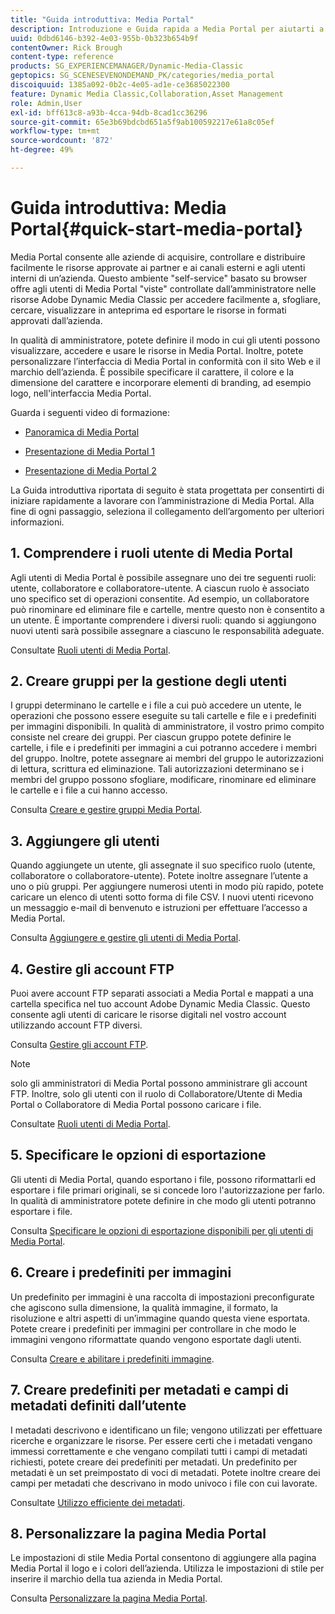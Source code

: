 ```yaml
---
title: "Guida introduttiva: Media Portal"
description: Introduzione e Guida rapida a Media Portal per aiutarti a iniziare rapidamente a utilizzare le tecniche e l’amministrazione di Media Portal in Adobe Dynamic Media Classic.
uuid: 0dbd6146-b392-4e03-955b-0b323b654b9f
contentOwner: Rick Brough
content-type: reference
products: SG_EXPERIENCEMANAGER/Dynamic-Media-Classic
geptopics: SG_SCENESEVENONDEMAND_PK/categories/media_portal
discoiquuid: 1385a092-0b2c-4e05-ad1e-ce3685022300
feature: Dynamic Media Classic,Collaboration,Asset Management
role: Admin,User
exl-id: bff613c8-a93b-4cca-94db-8cad1cc36296
source-git-commit: 65e3b69bdcbd651a5f9ab100592217e61a8c05ef
workflow-type: tm+mt
source-wordcount: '872'
ht-degree: 49%

---
```


# Guida introduttiva: Media Portal{#quick-start-media-portal}

Media Portal consente alle aziende di acquisire, controllare e distribuire facilmente le risorse approvate ai partner e ai canali esterni e agli utenti interni di un’azienda. Questo ambiente &quot;self-service&quot; basato su browser offre agli utenti di Media Portal &quot;viste&quot; controllate dall’amministratore nelle risorse Adobe Dynamic Media Classic per accedere facilmente a, sfogliare, cercare, visualizzare in anteprima ed esportare le risorse in formati approvati dall’azienda.

In qualità di amministratore, potete definire il modo in cui gli utenti possono visualizzare, accedere e usare le risorse in Media Portal. Inoltre, potete personalizzare l’interfaccia di Media Portal in conformità con il sito Web e il marchio dell’azienda. È possibile specificare il carattere, il colore e la dimensione del carattere e incorporare elementi di branding, ad esempio logo, nell&#39;interfaccia Media Portal.

Guarda i seguenti video di formazione:

* [Panoramica di Media Portal](https://s7d5.scene7.com/s7viewers/html5/VideoViewer.html?videoserverurl=https://s7d5.scene7.com/is/content/&amp;emailurl=https://s7d5.scene7.com/s7/emailFriend&amp;serverUrl=https://s7d5.scene7.com/is/image/&amp;config=Scene7SharedAssets/Universal_HTML5_Video&amp;contenturl=https://s7d5.scene7.com/skins/&amp;asset=S7tutorials/544_mp_overview1_converted%20renamed_Done-AVS)

* [Presentazione di Media Portal 1](https://s7d5.scene7.com/s7viewers/html5/VideoViewer.html?videoserverurl=https://s7d5.scene7.com/is/content/&amp;emailurl=https://s7d5.scene7.com/s7/emailFriend&amp;serverUrl=https://s7d5.scene7.com/is/image/&amp;config=Scene7SharedAssets/Universal_HTML5_Video&amp;contenturl=https://s7d5.scene7.com/skins/&amp;asset=S7tutorials/545_mp_tour1_user_converted%20renamed_Done-AVS)

* [Presentazione di Media Portal 2](https://s7d5.scene7.com/s7viewers/html5/VideoViewer.html?videoserverurl=https://s7d5.scene7.com/is/content/&amp;emailurl=https://s7d5.scene7.com/s7/emailFriend&amp;serverUrl=https://s7d5.scene7.com/is/image/&amp;config=Scene7SharedAssets/Universal_HTML5_Video&amp;contenturl=https://s7d5.scene7.com/skins/&amp;asset=S7tutorials/546_mp_tour2_admin_converted%20renamed_Done-AVS)

La Guida introduttiva riportata di seguito è stata progettata per consentirti di iniziare rapidamente a lavorare con l’amministrazione di Media Portal. Alla fine di ogni passaggio, seleziona il collegamento dell’argomento per ulteriori informazioni.

## 1. Comprendere i ruoli utente di Media Portal

Agli utenti di Media Portal è possibile assegnare uno dei tre seguenti ruoli: utente, collaboratore e collaboratore-utente. A ciascun ruolo è associato uno specifico set di operazioni consentite. Ad esempio, un collaboratore può rinominare ed eliminare file e cartelle, mentre questo non è consentito a un utente. È importante comprendere i diversi ruoli: quando si aggiungono nuovi utenti sarà possibile assegnare a ciascuno le responsabilità adeguate. 

Consultate [Ruoli utenti di Media Portal](media-portal-user-roles.md#media_portal_user_roles).

## 2. Creare gruppi per la gestione degli utenti

I gruppi determinano le cartelle e i file a cui può accedere un utente, le operazioni che possono essere eseguite su tali cartelle e file e i predefiniti per immagini disponibili. In qualità di amministratore, il vostro primo compito consiste nel creare dei gruppi. Per ciascun gruppo potete definire le cartelle, i file e i predefiniti per immagini a cui potranno accedere i membri del gruppo. Inoltre, potete assegnare ai membri del gruppo le autorizzazioni di lettura, scrittura ed eliminazione. Tali autorizzazioni determinano se i membri del gruppo possono sfogliare, modificare, rinominare ed eliminare le cartelle e i file a cui hanno accesso. 

Consulta [Creare e gestire gruppi Media Portal](creating-media-portal-groups.md#creating_and_managing_media_portal_groups).

## 3. Aggiungere gli utenti

Quando aggiungete un utente, gli assegnate il suo specifico ruolo (utente, collaboratore o collaboratore-utente). Potete inoltre assegnare l’utente a uno o più gruppi. Per aggiungere numerosi utenti in modo più rapido, potete caricare un elenco di utenti sotto forma di file CSV. I nuovi utenti ricevono un messaggio e-mail di benvenuto e istruzioni per effettuare l’accesso a Media Portal. 

Consulta [Aggiungere e gestire gli utenti di Media Portal](adding-media-portal-users.md#adding_and_managing_media_portal_users).

## 4. Gestire gli account FTP

Puoi avere account FTP separati associati a Media Portal e mappati a una cartella specifica nel tuo account Adobe Dynamic Media Classic. Questo consente agli utenti di caricare le risorse digitali nel vostro account utilizzando account FTP diversi.

Consulta [Gestire gli account FTP](ftp-accounts.md#managing_ftp_accounts).

>[!NOTE]
>
>solo gli amministratori di Media Portal possono amministrare gli account FTP. Inoltre, solo gli utenti con il ruolo di Collaboratore/Utente di Media Portal o Collaboratore di Media Portal possono caricare i file.

Consultate [Ruoli utenti di Media Portal](media-portal-user-roles.md#media_portal_user_roles).

## 5. Specificare le opzioni di esportazione

Gli utenti di Media Portal, quando esportano i file, possono riformattarli ed esportare i file primari originali, se si concede loro l&#39;autorizzazione per farlo. In qualità di amministratore potete definire in che modo gli utenti potranno esportare i file. 

Consulta [Specificare le opzioni di esportazione disponibili per gli utenti di Media Portal](specifying-export-options-available-media.md#specifying_export_options_available_to_media_portal_users).

## 6. Creare i predefiniti per immagini

Un predefinito per immagini è una raccolta di impostazioni preconfigurate che agiscono sulla dimensione, la qualità immagine, il formato, la risoluzione e altri aspetti di un’immagine quando questa viene esportata. Potete creare i predefiniti per immagini per controllare in che modo le immagini vengono riformattate quando vengono esportate dagli utenti. 

Consulta [Creare e abilitare i predefiniti immagine](creating-enabling-image-presets.md#creating_and_enabling_image_presets).

## 7. Creare predefiniti per metadati e campi di metadati definiti dall’utente

I metadati descrivono e identificano un file; vengono utilizzati per effettuare ricerche e organizzare le risorse. Per essere certi che i metadati vengano immessi correttamente e che vengano compilati tutti i campi di metadati richiesti, potete creare dei predefiniti per metadati. Un predefinito per metadati è un set preimpostato di voci di metadati. Potete inoltre creare dei campi per metadati che descrivano in modo univoco i file con cui lavorate. 

Consultate [Utilizzo efficiente dei metadati](making-efficient-metadata.md#making_more_efficient_use_of_metadata).

## 8. Personalizzare la pagina Media Portal

Le impostazioni di stile Media Portal consentono di aggiungere alla pagina Media Portal il logo e i colori dell’azienda. Utilizza le impostazioni di stile per inserire il marchio della tua azienda in Media Portal.

Consulta [Personalizzare la pagina Media Portal](customizing-media-portal-screen.md#customizing_the_media_portal_screen).
